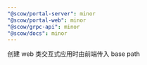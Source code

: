 ```yaml
---
"@scow/portal-server": minor
"@scow/portal-web": minor
"@scow/grpc-api": minor
"@scow/docs": minor
---
```


创建 web 类交互式应用时由前端传入 base path
